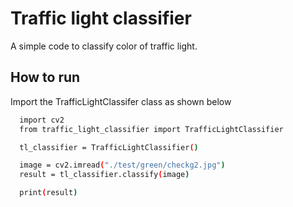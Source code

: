 # Traffic light classifier

A simple code to classify color of traffic light.


## How to run

Import the TrafficLightClassifer class as shown below

```bash
  import cv2
  from traffic_light_classifier import TrafficLightClassifier

  tl_classifier = TrafficLightClassifier()

  image = cv2.imread("./test/green/checkg2.jpg")
  result = tl_classifier.classify(image)

  print(result)
```
